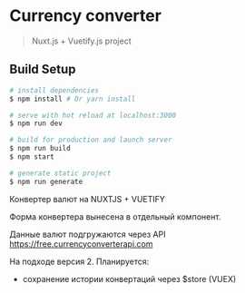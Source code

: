 # Currency converter

> Nuxt.js + Vuetify.js project

## Build Setup

``` bash
# install dependencies
$ npm install # Or yarn install

# serve with hot reload at localhost:3000
$ npm run dev

# build for production and launch server
$ npm run build
$ npm start

# generate static project
$ npm run generate
```

Конвертер валют на NUXTJS + VUETIFY


Форма конвертера вынесена в отдельный компонент.


Данные валют подгружаются через API https://free.currencyconverterapi.com



На подходе версия 2. 
Планируется:
- сохранение истории конвертаций через $store (VUEX)